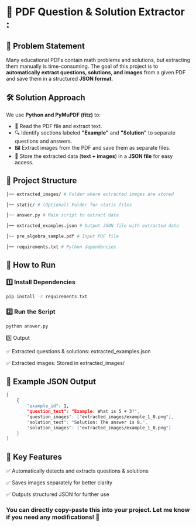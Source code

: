 # 📄 PDF Question & Solution Extractor :

## 🚀 Problem Statement
Many educational PDFs contain math problems and solutions, but extracting them manually is time-consuming. The goal of this project is to **automatically extract questions, solutions, and images** from a given PDF and save them in a structured **JSON format**.

## 🛠️ Solution Approach
We use **Python and PyMuPDF (fitz)** to:
- 📖 Read the PDF file and extract text.
- 🔍 Identify sections labeled **"Example"** and **"Solution"** to separate questions and answers.
- 🖼️ Extract images from the PDF and save them as separate files.
- 📂 Store the extracted data (**text + images**) in a **JSON file** for easy access.

## 📂 Project Structure
```bash
│── extracted_images/ # Folder where extracted images are stored

│── static/ # (Optional) Folder for static files

│── answer.py # Main script to extract data

│── extracted_examples.json # Output JSON file with extracted data

│── pre_algebra_sample.pdf # Input PDF file

│── requirements.txt # Python dependencies

```


## 📌 How to Run

### 1️⃣ Install Dependencies
```bash
pip install -r requirements.txt
```

### 2️⃣ Run the Script
```bash
python answer.py
```
3️⃣ Output

✅ Extracted questions & solutions: extracted_examples.json

✅ Extracted images: Stored in extracted_images/


## 📜 Example JSON Output
```bash
[
    {
        "example_id": 1,
        "question_text": "Example: What is 5 + 3?",
        "question_images": ["extracted_images/example_1_0.png"],
        "solution_text": "Solution: The answer is 8.",
        "solution_images": ["extracted_images/example_1_0.png"]
    }
]
```

## 🎯 Key Features
✅ Automatically detects and extracts questions & solutions

✅ Saves images separately for better clarity

✅ Outputs structured JSON for further use


### You can directly **copy-paste** this into your project. Let me know if you need any modifications! 🚀
